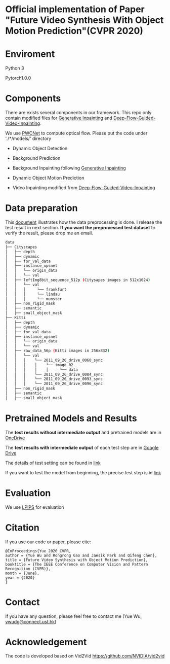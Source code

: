 # Official implementation of Paper "Future Video Synthesis With Object Motion Prediction"(CVPR 2020)

# Enviroment

Python 3

Pytorch1.0.0


# Components

There are exists several components in our framework. This repo only contain modified files for [Generative Inpainting](https://github.com/JiahuiYu/generative_inpainting/tree/v1.0.0) and [Deep-Flow-Guided-Video-Inpainting](https://github.com/nbei/Deep-Flow-Guided-Video-Inpainting).

We use [PWCNet](https://github.com/NVlabs/PWC-Net/tree/master/PyTorch) to compute optical flow. Please put the code under './*/models/' directory

- Dynamic Object Detection

- Background Prediction

- Background Inpainting following [Generative Inpainting](https://github.com/JiahuiYu/generative_inpainting/tree/v1.0.0)

- Dynamic Object Motion Prediction

- Video Inpainting modified from [Deep-Flow-Guided-Video-Inpainting](https://github.com/nbei/Deep-Flow-Guided-Video-Inpainting)

# Data preparation
This [document](https://github.com/YueWuHKUST/FutureVideoSynthesis/blob/main/doc/Data_preparation.md) illustrates how the data preprocessing is done. I release the test result in next section. **If you want the preprocessed test dataset** to verify the result, please drop me an email.

```bash
data
├── Cityscapes
│   ├── depth
│   ├── dynamic
│   ├── for_val_data
│   ├── instance_upsnet
│   │   └── origin_data
│   │   └── val
│   ├── leftImg8bit_sequence_512p (Citysapes images in 512x1024)
│   │   └── val
│   │   │     └── frankfurt
│   │   │     └── lindau
│   │   │     └── munster
│   ├── non_rigid_mask
│   ├── semantic 
│   ├── small_object_mask
├── Kitti
│   ├── depth
│   ├── dynamic
│   ├── for_val_data
│   ├── instance_upsnet
│   │   └── origin_data
│   │   └── val
│   ├── raw_data_56p (Kitti images in 256x832)
│   │   └── val
│   │   │    └── 2011_09_26_drive_0060_sync
│   │   │    │    └── image_02
│   │   │    │    │     └── data
│   │   │    └── 2011_09_26_drive_0084_sync
│   │   │    └── 2011_09_26_drive_0093_sync
│   │   │    └── 2011_09_26_drive_0096_sync
│   ├── non_rigid_mask
│   ├── semantic 
│   ├── small_object_mask
```



# Pretrained Models and Results

The **test results without intermediate output** and pretrained models are in [OneDrive](https://hkustconnect-my.sharepoint.com/:f:/g/personal/ywudg_connect_ust_hk/ErucIeTSpbNCn7Sf5xB24F0BbSqrcRFuicNPZgK_3TXcDg?e=TBKfgU)

The **test results with intermediate output** of each test step are in [Google Drive](https://drive.google.com/drive/folders/1Y50hi_9so5Nh4pQiKugVRGo2Ikd3s0fT?usp=sharing)

The details of test setting can be found in [link](https://github.com/YueWuHKUST/FutureVideoSynthesis/blob/main/doc/TestSetting.md)

If you want to test the model from beginning, the precise test step is in [link](https://github.com/YueWuHKUST/FutureVideoSynthesis/blob/main/doc/TestStep.md)

# Evaluation
We use [LPIPS](https://github.com/alexlee-gk/lpips-tensorflow) for evaluation


# Citation
If you use our code or paper, please cite:
```
@InProceedings{Yue_2020_CVPR,
author = {Yue Wu and Rongrong Gao and Jaesik Park and Qifeng Chen},
title = {Future Video Synthesis with Object Motion Prediction},
booktitle = {The IEEE Conference on Computer Vision and Pattern Recognition (CVPR)},
month = {June},
year = {2020}
}
```


# Contact
If you have any question, please feel free to contact me (Yue Wu, ywudg@connect.ust.hk)

# Acknowledgement
The code is developed based on Vid2Vid https://github.com/NVIDIA/vid2vid
